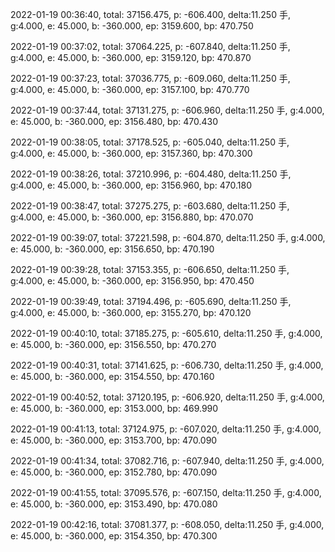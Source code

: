 2022-01-19 00:36:40, total: 37156.475, p: -606.400, delta:11.250 手, g:4.000, e: 45.000, b: -360.000, ep: 3159.600, bp: 470.750

2022-01-19 00:37:02, total: 37064.225, p: -607.840, delta:11.250 手, g:4.000, e: 45.000, b: -360.000, ep: 3159.120, bp: 470.870

2022-01-19 00:37:23, total: 37036.775, p: -609.060, delta:11.250 手, g:4.000, e: 45.000, b: -360.000, ep: 3157.100, bp: 470.770

2022-01-19 00:37:44, total: 37131.275, p: -606.960, delta:11.250 手, g:4.000, e: 45.000, b: -360.000, ep: 3156.480, bp: 470.430

2022-01-19 00:38:05, total: 37178.525, p: -605.040, delta:11.250 手, g:4.000, e: 45.000, b: -360.000, ep: 3157.360, bp: 470.300

2022-01-19 00:38:26, total: 37210.996, p: -604.480, delta:11.250 手, g:4.000, e: 45.000, b: -360.000, ep: 3156.960, bp: 470.180

2022-01-19 00:38:47, total: 37275.275, p: -603.680, delta:11.250 手, g:4.000, e: 45.000, b: -360.000, ep: 3156.880, bp: 470.070

2022-01-19 00:39:07, total: 37221.598, p: -604.870, delta:11.250 手, g:4.000, e: 45.000, b: -360.000, ep: 3156.650, bp: 470.190

2022-01-19 00:39:28, total: 37153.355, p: -606.650, delta:11.250 手, g:4.000, e: 45.000, b: -360.000, ep: 3156.950, bp: 470.450

2022-01-19 00:39:49, total: 37194.496, p: -605.690, delta:11.250 手, g:4.000, e: 45.000, b: -360.000, ep: 3155.270, bp: 470.120

2022-01-19 00:40:10, total: 37185.275, p: -605.610, delta:11.250 手, g:4.000, e: 45.000, b: -360.000, ep: 3156.550, bp: 470.270

2022-01-19 00:40:31, total: 37141.625, p: -606.730, delta:11.250 手, g:4.000, e: 45.000, b: -360.000, ep: 3154.550, bp: 470.160

2022-01-19 00:40:52, total: 37120.195, p: -606.920, delta:11.250 手, g:4.000, e: 45.000, b: -360.000, ep: 3153.000, bp: 469.990

2022-01-19 00:41:13, total: 37124.975, p: -607.020, delta:11.250 手, g:4.000, e: 45.000, b: -360.000, ep: 3153.700, bp: 470.090

2022-01-19 00:41:34, total: 37082.716, p: -607.940, delta:11.250 手, g:4.000, e: 45.000, b: -360.000, ep: 3152.780, bp: 470.090

2022-01-19 00:41:55, total: 37095.576, p: -607.150, delta:11.250 手, g:4.000, e: 45.000, b: -360.000, ep: 3153.490, bp: 470.080

2022-01-19 00:42:16, total: 37081.377, p: -608.050, delta:11.250 手, g:4.000, e: 45.000, b: -360.000, ep: 3154.350, bp: 470.300